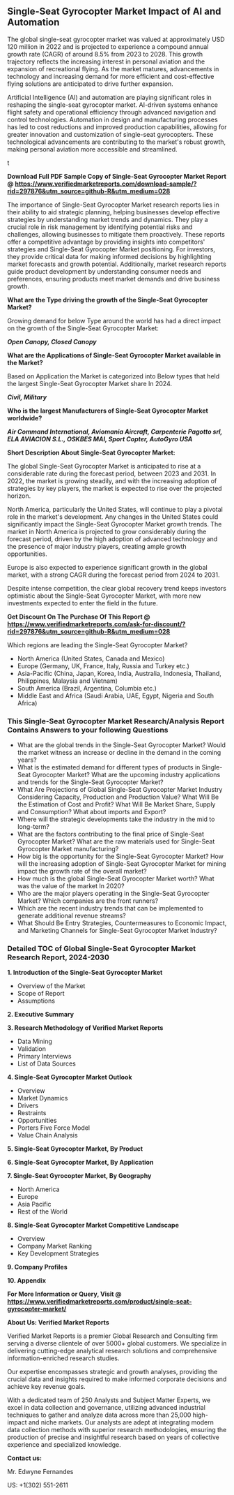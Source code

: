 <h2>Single-Seat Gyrocopter Market Impact of AI and Automation</h2><p>The global single-seat gyrocopter market was valued at approximately USD 120 million in 2022 and is projected to experience a compound annual growth rate (CAGR) of around 8.5% from 2023 to 2028. This growth trajectory reflects the increasing interest in personal aviation and the expansion of recreational flying. As the market matures, advancements in technology and increasing demand for more efficient and cost-effective flying solutions are anticipated to drive further expansion.</p><p>Artificial Intelligence (AI) and automation are playing significant roles in reshaping the single-seat gyrocopter market. AI-driven systems enhance flight safety and operational efficiency through advanced navigation and control technologies. Automation in design and manufacturing processes has led to cost reductions and improved production capabilities, allowing for greater innovation and customization of single-seat gyrocopters. These technological advancements are contributing to the market's robust growth, making personal aviation more accessible and streamlined.</p>t</p><p id="" class=""><strong>Download Full PDF Sample Copy of Single-Seat Gyrocopter Market Report @ <a href="https://www.verifiedmarketreports.com/download-sample/?rid=297876&utm_source=github-R&utm_medium=028" target="_blank">https://www.verifiedmarketreports.com/download-sample/?rid=297876&utm_source=github-R&utm_medium=028</a></strong></p><p>The importance of&nbsp;Single-Seat Gyrocopter Market research reports lies in their ability to aid strategic planning, helping businesses develop effective strategies by understanding market trends and dynamics. They play a crucial role in risk management by identifying potential risks and challenges, allowing businesses to mitigate them proactively. These reports offer a competitive advantage by providing insights into competitors' strategies and Single-Seat Gyrocopter Market positioning. For investors, they provide critical data for making informed decisions by highlighting market forecasts and growth potential. Additionally, market research reports guide product development by understanding consumer needs and preferences, ensuring products meet market demands and drive business growth.</p><p><strong>What are the&nbsp;Type driving the growth of the Single-Seat Gyrocopter Market?</strong></p><p id="" class="">Growing demand for below Type around the world has had a direct impact on the growth of the Single-Seat Gyrocopter Market:</p><em><strong>Open Canopy, Closed Canopy</strong></em></p><strong>What are the&nbsp;Applications&nbsp;of Single-Seat Gyrocopter Market available in the Market?</strong></p><p id="" class="">Based on Application the Market is categorized into Below types that held the largest Single-Seat Gyrocopter Market share In 2024.</p><em><strong>Civil, Military</strong></em></p><strong>Who is the largest Manufacturers of Single-Seat Gyrocopter Market worldwide?</strong></p><p><em><strong>Air Command International, Aviomania Aircraft, Carpenterie Pagotto srl, ELA AVIACION S.L., OSKBES MAI, Sport Copter, AutoGyro USA</strong></em></p><p id="" class=""><strong>Short Description About Single-Seat Gyrocopter Market:</strong></p><p>The global Single-Seat Gyrocopter Market is anticipated to rise at a considerable rate during the forecast period, between 2023 and 2031. In 2022, the market is growing steadily, and with the increasing adoption of strategies by key players, the market is expected to rise over the projected horizon.</p><p>North America, particularly the United States, will continue to play a pivotal role in the market's development. Any changes in the United States could significantly impact the Single-Seat Gyrocopter Market growth trends. The market in North America is projected to grow considerably during the forecast period, driven by the high adoption of advanced technology and the presence of major industry players, creating ample growth opportunities.</p><p>Europe is also expected to experience significant growth in the global market, with a strong CAGR during the forecast period from 2024 to 2031.</p><p>Despite intense competition, the clear global recovery trend keeps investors optimistic about the Single-Seat Gyrocopter Market, with more new investments expected to enter the field in the future.</p><p id="" class=""><strong>Get Discount On The Purchase Of This Report @ <a href="https://www.verifiedmarketreports.com/ask-for-discount/?rid=297876&utm_source=github-R&utm_medium=028" target="_blank">https://www.verifiedmarketreports.com/ask-for-discount/?rid=297876&utm_source=github-R&utm_medium=028</a></strong></p>Which regions are leading the Single-Seat Gyrocopter Market?</p><ul><li>North America (United States, Canada and Mexico)</li><li>Europe (Germany, UK, France, Italy, Russia and Turkey etc.)</li><li>Asia-Pacific (China, Japan, Korea, India, Australia, Indonesia, Thailand, Philippines, Malaysia and Vietnam)</li><li>South America (Brazil, Argentina, Columbia etc.)</li><li>Middle East and Africa (Saudi Arabia, UAE, Egypt, Nigeria and South Africa)</li></ul><h3 id="" class="">This Single-Seat Gyrocopter Market Research/Analysis Report Contains Answers to your following Questions</h3><ul><li>What are the global trends in the Single-Seat Gyrocopter Market? Would the market witness an increase or decline in the demand in the coming years?</li><li>What is the estimated demand for different types of products in Single-Seat Gyrocopter Market? What are the upcoming industry applications and trends for the Single-Seat Gyrocopter Market?</li><li>What Are Projections of Global Single-Seat Gyrocopter Market Industry Considering Capacity, Production and Production Value? What Will Be the Estimation of Cost and Profit? What Will Be Market Share, Supply and Consumption? What about imports and Export?</li><li>Where will the strategic developments take the industry in the mid to long-term?</li><li>What are the factors contributing to the final price of Single-Seat Gyrocopter Market? What are the raw materials used for Single-Seat Gyrocopter Market manufacturing?</li><li>How big is the opportunity for the Single-Seat Gyrocopter Market? How will the increasing adoption of Single-Seat Gyrocopter Market for mining impact the growth rate of the overall market?</li><li>How much is the global Single-Seat Gyrocopter Market worth? What was the value of the market In 2020?</li><li>Who are the major players operating in the Single-Seat Gyrocopter Market? Which companies are the front runners?</li><li>Which are the recent industry trends that can be implemented to generate additional revenue streams?</li><li>What Should Be Entry Strategies, Countermeasures to Economic Impact, and Marketing Channels for Single-Seat Gyrocopter Market Industry?</li></ul><h3 id="" class="">Detailed TOC of Global Single-Seat Gyrocopter Market Research Report, 2024-2030</h3><p id="" class=""><strong>1. Introduction of the Single-Seat Gyrocopter Market</strong></p><ul><li>Overview of the Market</li><li>Scope of Report</li><li>Assumptions</li></ul><p id="" class=""><strong>2. Executive Summary</strong></p><p id="" class=""><strong>3. Research Methodology of Verified Market Reports</strong></p><ul><li>Data Mining</li><li>Validation</li><li>Primary Interviews</li><li>List of Data Sources</li></ul><p id="" class=""><strong>4. Single-Seat Gyrocopter Market Outlook</strong></p><ul><li>Overview</li><li>Market Dynamics</li><li>Drivers</li><li>Restraints</li><li>Opportunities</li><li>Porters Five Force Model</li><li>Value Chain Analysis</li></ul><p id="" class=""><strong>5. Single-Seat Gyrocopter Market, By Product</strong></p><p id="" class=""><strong>6. Single-Seat Gyrocopter Market, By Application</strong></p><p id="" class=""><strong>7. Single-Seat Gyrocopter Market, By Geography</strong></p><ul><li>North America</li><li>Europe</li><li>Asia Pacific</li><li>Rest of the World</li></ul><p id="" class=""><strong>8. Single-Seat Gyrocopter Market Competitive Landscape</strong></p><ul><li>Overview</li><li>Company Market Ranking</li><li>Key Development Strategies</li></ul><p id="" class=""><strong>9. Company Profiles</strong></p><p id="" class=""><strong>10. Appendix</strong></p><p id="" class=""><strong>For More Information or Query, Visit @ <a href="https://www.verifiedmarketreports.com/product/single-seat-gyrocopter-market/" target="_blank">https://www.verifiedmarketreports.com/product/single-seat-gyrocopter-market/</a></strong></p><p id="" class=""><strong>About Us: Verified Market Reports</strong></p><p id="" class="">Verified Market Reports is a premier Global Research and Consulting firm serving a diverse clientele of over 5000+ global customers. We specialize in delivering cutting-edge analytical research solutions and comprehensive information-enriched research studies.</p><p id="" class="">Our expertise encompasses strategic and growth analyses, providing the crucial data and insights required to make informed corporate decisions and achieve key revenue goals.</p><p id="" class="">With a dedicated team of 250 Analysts and Subject Matter Experts, we excel in data collection and governance, utilizing advanced industrial techniques to gather and analyze data across more than 25,000 high-impact and niche markets. Our analysts are adept at integrating modern data collection methods with superior research methodologies, ensuring the production of precise and insightful research based on years of collective experience and specialized knowledge.</p><p id="" class=""><strong>Contact us:</strong></p><p id="" class="">Mr. Edwyne Fernandes</p><p id="" class="">US: +1(302) 551-2611</p>